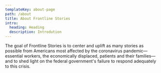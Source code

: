 ```yaml
---
templateKey: about-page
path: /about
title: About Frontline Stories
intro:
  heading: Heading
  description: Introdution
---
```

The goal of Frontline Stories is to center and uplift as many stories as possible from Americans most affected by the coronavirus pandemic—essential workers, the economically displaced, patients and their families—and to shed light on the federal government's failure to respond adequately to this crisis.